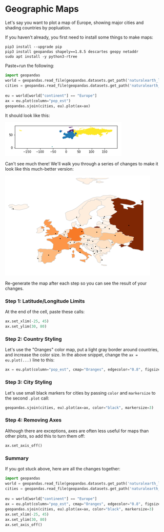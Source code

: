 # Geographic Maps

Let's say you want to plot a map of Europe, showing major cities and
shading countries by popluation.

If you haven't already, you first need to install some things to make
maps:

```
pip3 install --upgrade pip
pip3 install geopandas shapely==1.8.5 descartes geopy netaddr
sudo apt install -y python3-rtree
```

Paste+run the following:

```python
import geopandas
world = geopandas.read_file(geopandas.datasets.get_path('naturalearth_lowres'))
cities = geopandas.read_file(geopandas.datasets.get_path('naturalearth_cities'))

eu = world[world["continent"] == "Europe"]
ax = eu.plot(column="pop_est")
geopandas.sjoin(cities, eu).plot(ax=ax)
```

It should look like this:

<img src="map-bad.png">

Can't see much there!  We'll walk you through a series of changes to
make it look like this much-better version:

<img src="map-good.png">

Re-generate the map after each step so you can see the result of your
changes.

### Step 1: Latitude/Longitude Limits

At the end of the cell, paste these calls:

```python
ax.set_xlim(-25, 45)
ax.set_ylim(30, 80)
```

### Step 2: Country Styling

Let's use the "Oranges" color map, put a light gray border around
countries, and increase the color size.  In the above snippet, change
the `ax = eu.plot(...)` line to this:

```python
ax = eu.plot(column="pop_est", cmap="Oranges", edgecolor="0.8", figsize=(8,8))
```

### Step 3: City Styling

Let's use small black markers for cities by passing `color` and
`markersize` to the second `.plot` call:

```python
geopandas.sjoin(cities, eu).plot(ax=ax, color="black", markersize=3)
```

### Step 4: Removing Axes

Although there are exceptions, axes are often less useful for maps
than other plots, so add this to turn them off:

```python
ax.set_axis_off()
```

### Summary

If you got stuck above, here are all the changes together:

```python
import geopandas
world = geopandas.read_file(geopandas.datasets.get_path('naturalearth_lowres'))
cities = geopandas.read_file(geopandas.datasets.get_path('naturalearth_cities'))

eu = world[world["continent"] == "Europe"]
ax = eu.plot(column="pop_est", cmap="Oranges", edgecolor="0.8", figsize=(8,8))
geopandas.sjoin(cities, eu).plot(ax=ax, color="black", markersize=3)
ax.set_xlim(-25, 45)
ax.set_ylim(30, 80)
ax.set_axis_off()
```
